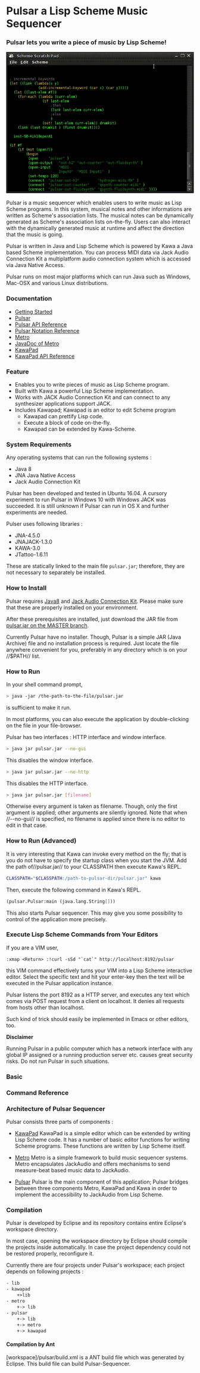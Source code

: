 
Pulsar a Lisp Scheme Music Sequencer
===================================

### Pulsar lets you write a piece of music by Lisp Scheme! ###

![corresponding-parenthesis-movement](documents/imgs/corresponding-parenthesis-movement.gif)

Pulsar is a music sequencer which enables users to write music as Lisp Scheme
programs. In this system, musical notes and other informations are written as
Scheme's association lists. The musical notes can be dynamically generated as
Scheme's association lists on-the-fly. Users can also interact with the
dynamically generated music at runtime and affect the direction that the music
is going.

Pulsar is written in Java and Lisp Scheme which is powered by Kawa a Java based
Scheme implementation. You can process MIDI data via Jack Audio Connection Kit
a multiplatform audio connection system which is accessed via Java Native
Access.

Pulsar runs on most major platforms which can run Java such as Windows, Mac-OSX
and various Linux distributions. 


### Documentation ###

- [Getting Started](getting-started.md)
- [Pulsar](workspace/pulsar/readme.md)
- [Pulsar API Reference](workspace/pulsar/readme-procs-api.md)
- [Pulsar Notation Reference](workspace/pulsar/readme-notes-api.md)
- [Metro](workspace/metro/readme.md)
- [JavaDoc of Metro](workspace/metro/doc/index.html)
- [KawaPad](workspace/kawapad/readme.md)
- [KawaPad API Reference](workspace/kawapad/readme-api.md)


### Feature ###
- Enables you to write pieces of music as Lisp Scheme program.
- Built with Kawa a powerful Lisp Scheme implementation.
- Works with JACK Audio Connection Kit and can connect to any synthesizer
  applications support JACK.
- Includes Kawapad; Kawapad is an editor to edit Scheme program 
	- Kawapad can prettify Lisp code.
	- Execute a block of code on-the-fly.
	- Kawapad can be extended by Kawa-Scheme.

### System Requirements ###
Any operating systems that can run the following systems :
- Java 8
- JNA Java Native Access
- Jack Audio Connection Kit

Pulsar has been developed and tested in Ubuntu 16.04. A cursory experiment to
run Pulsar in Windows 10 with Windows JACK was succeeded.  It is still unknown
if Pulsar can run in OS X and further experiments are needed.

Pulser uses following libraries :

- JNA-4.5.0
- JNAJACK-1.3.0
- KAWA-3.0
- JTattoo-1.6.11

These are statically linked to the main file `pulsar.jar`; therefore, they are
not necessary to separately be installed.

### How to Install ###

Pulsar requires [Java8](https://www.java.com/en/download/) and [Jack Audio
Connection Kit](http://jackaudio.org/). Please make sure that these are
properly installed on your environment.

After these prerequisites are installed, just download the JAR file from
[pulsar.jar on the MASTER
branch](https://github.com/lisp-scheme-music/pulsar/blob/master/workspace/pulsar/pulsar.jar).

Currently Pulsar have no installer. Though, Pulsar is a simple JAR (Java
Archive) file and no installation process is required. Just locate the file
anywhere convenient for you, preferably in any directory which is on your
//$PATH// list.


### How to Run ###

In your shell command prompt,
```bash
> java -jar /the-path-to-the-file/pulsar.jar
```
is sufficient to make it run. 

In most platforms, you can also execute the application by double-clicking on
the file in your file-browser.

Pulsar has two interfaces : HTTP interface and window interface.
```bash
> java jar pulsar.jar --no-gui 
```
This disables the window interface.


```bash
> java jar pulsar.jar --no-http
```
This disables the HTTP interface.

```bash
> java jar pulsar.jar [filename]
```
Otherwise every argument is taken as filename. Though, only the first argument
is applied; other arguments are silently ignored. Note that when //--no-gui//
is specified, no filename is applied since there is no editor to edit in that
case.

### How to Run (Advanced) ###

It is very interesting that Kawa can invoke every method on the fly; that is
you do not have to specify the startup class when you start the JVM. Add the
path of//pulsar.jar// to your CLASSPATH then execute Kawa's REPL.

```bash
CLASSPATH="$CLASSPATH:/path-to-pulsar-dir/pulsar.jar" kawa
```
Then, execute the following command in Kawa's REPL.
```scheme
(pulsar.Pulsar:main (java.lang.String[]))
```
This also starts Pulsar sequencer. This may give you some possibility to
control of the application more precisely.


### Execute Lisp Scheme Commands from Your Editors ###

If you are a VIM user, 
```VIM
:xmap <Return> :!curl -sSd "`cat`" http://localhost:8192/pulsar
```
this VIM command effectively turns your VIM into a Lisp Scheme interactive
editor. Select the specific text and hit your enter-key then the text will be
executed in the Pulsar application instance.

Pulsar listens the port 8192 as a HTTP server, and executes any text which
comes via POST request from a client on localhost. It denies all requests from
hosts other than localhost.

Such kind of trick should easily be implemented in Emacs or other editors, too.


**Disclaimer**

Running Pulsar in a public computer which has a network interface with any
global IP assigned or a running production server etc. causes great security
risks. Do not run Pulsar in such situations.


### Basic  ### 





### Command Reference ###


### Architecture of Pulsar Sequencer ###


Pulsar consists three parts of components :

- [KawaPad](./workspace/kawapad/readme.md )
  KawaPad is a simple editor which can be extended by writing Lisp Scheme code.
  It has a number of basic editor functions for writing Scheme programs. These
  functions are written by Lisp Scheme itself.

- [Metro](./workspace/metro/readme.md )
  Metro is a simple framework to build music sequencer systems. Metro
  encapsulates JackAudio and offers mechanisms to send measure-beat based music
  data to JackAudio.
  

- [Pulsar](./workspace/pulsar/readme.md )
  Pulsar is the main component of this application; Pulsar bridges between
  three components Metro, KawaPad and Kawa  in order to implement the
  accessibility to JackAudio from Lisp Scheme.


### Compilation ###

Pulsar is developed by Eclipse and its repository contains entire
Eclipse's workspace directory.

In most case, opening the workspace directory by Eclipse should compile
the projects inside automatically. In case the project dependency could
not be restored properly, reconfigure it.

Currently there are four projects under Pulsar's workspace; each project
depends on following projects :

```memo
- lib
- kawapad
    +>lib
- metro 
    +-> lib
- pulsar 
    +-> lib
    +-> metro
    +-> kawapad
```

#### Compilation by Ant ####
[workspace]/pulsar/build.xml is a ANT build file which was generated by
Eclipse. This build file can build Pulsar-Sequencer.





<!-- vim: set spell expandtab : -->
